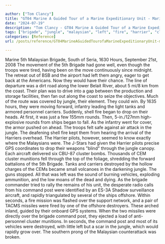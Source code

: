 ```yaml
---

author: ["Tom Clancy"]
title: "GT04 Marine A Guided Tour of a Marine Expeditionary Unit - Marine_split_233.html"
date: "2024-07-19"
description: "Tom Clancy - GT04 Marine A Guided Tour of a Marine Expeditionary Unit"
tags: ["brigade", "jungle", "malaysian", "left", "fire", "harrier", "cluster", "command", "post", "hour", "troop", "would", "along", "coast", "forward", "infantry", "tank", "carrier", "shell", "began", "drop", "round", "ship", "pilot", "gps"]
categories: [Reference]
url: /posts/reference/GT04MarineAGuidedTourofaMarineExpeditionaryUnit-marinesplit233html

---
```



Marine
5th Malaysian Brigade, South of Seria, 1630 Hours, September 21st, 2008
The movement of the 5th Brigade had gone well, even though the troops were tired, having been on the move continuously since midnight. The retreat out of BSB and the airport had left them angry, eager to get back at the Americans. Now they would have their chance. The line of departure was a dirt road along the lower Belait River, about 5 mi/8 km from the coast. Their plan was to drive into a gap between the production and storage facilities, then fan out along the coast to seize the objectives. Much of the route was covered by jungle, their element. They could win.
By 1635 hours, they were moving forward, infantry leading the light tanks and armored personnel carriers. Suddenly, shell fire began to drop on their heads. At first, it was just a few 155mm rounds. Then, 5-in./127mm high-explosive rounds from ships began to fall. As the infantry went for cover, the armor pushed on ahead. The troops felt safe against air attack in the jungle. The deafening shell fire kept them from hearing the arrival of the Harriers overhead. The Harrier pilots, however, seemed to know exactly where the Malaysians were. The J-Stars had given the Harrier pilots precise GPS coordinates to drop their weapons "blind" through the jungle canopy. Each aircraft delivered six CBU-87 cluster bombs. Thousands of CEM cluster munitions fell through the top of the foliage, shredding the forward battalions of the 5th Brigade. Tanks and carriers destroyed by the hollow charges of the CEMs became small volcanoes in the darkening jungle. The guns stopped. All that was left was the sound of burning vehicles, exploding ammunition, and the low moans of the dead and dying. As the brigade commander tried to rally the remains of his unit, the desperate radio calls from his command post were identified by an ES-3A Shadow surveillance aircraft, and rapidly triangulated by several of the ships offshore. Within seconds, a fire mission was flashed over the support network, and a pair of TACMS missiles were fired by one of the offshore destroyers. These arched inland, guided by their onboard GPS systems. When the two missiles were directly over the brigade command post, they ejected a load of anti-personnel cluster munitions. In seconds, the command post and most of its vehicles were destroyed, with little left but a scar in the jungle, which would rapidly grow over. The southern prong of the Malaysian counterattack was broken.

